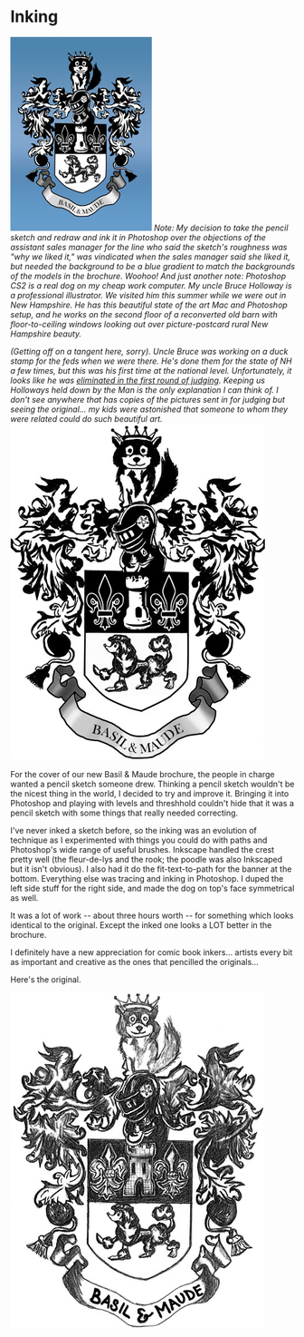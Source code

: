 # Inking

![crestblue.jpg](../uploads/2006/11/crestblue.jpg) *Note: My decision to take the pencil sketch and redraw and ink it in Photoshop over the objections of the assistant sales manager for the line who said the sketch's roughness was "why we liked it," was vindicated when the sales manager said she liked it, but needed the background to be a blue gradient to match the backgrounds of the models in the brochure. Woohoo! And just another note: Photoshop CS2 is a real dog on my cheap work computer. My uncle Bruce Holloway is a professional illustrator. We visited him this summer while we were out in New Hampshire. He has this beautiful state of the art Mac and Photoshop setup, and he works on the second floor of a reconverted old barn with floor-to-ceiling windows looking out over picture-postcard rural New Hampshire beauty.*

*(Getting off on a tangent here, sorry). Uncle Bruce was working on a duck stamp for the feds when we were there. He's done them for the state of NH a few times, but this was his first time at the national level. Unfortunately, it looks like he was [eliminated in the first round of judging](http://www.fws.gov/duckstamps/federal/results/fedscores03.htm). Keeping us Holloways held down by the Man is the only explanation I can think of. I don't see anywhere that has copies of the pictures sent in for judging but seeing the original... my kids were astonished that someone to whom they were related could do such beautiful art.*
![After Inking](../uploads/2006/11/inkafter.jpg)

For the cover of our new Basil & Maude brochure, the people in charge wanted a pencil sketch someone drew. Thinking a pencil sketch wouldn't be the nicest thing in the world, I decided to try and improve it. Bringing it into Photoshop and playing with levels and threshhold couldn't hide that it was a pencil sketch with some things that really needed correcting.

I've never inked a sketch before, so the inking was an evolution of technique as I experimented with things you could do with paths and Photoshop's wide range of useful brushes. Inkscape handled the crest pretty well (the fleur-de-lys and the rook; the poodle was also Inkscaped but it isn't obvious). I also had it do the fit-text-to-path for the banner at the bottom. Everything else was tracing and inking in Photoshop. I duped the left side stuff for the right side, and made the dog on top's face symmetrical as well.

It was a lot of work -- about three hours worth -- for something which looks identical to the original. Except the inked one looks a LOT better in the brochure.

I definitely have a new appreciation for comic book inkers... artists every bit as important and creative as the ones that pencilled the originals...

Here's the original.

![Ink Before](../uploads/2006/11/inkbefore.jpg)
